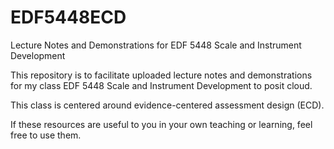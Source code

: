 # EDF5448ECD
Lecture Notes  and Demonstrations for EDF 5448 Scale and Instrument Development

This repository is to facilitate uploaded lecture notes and demonstrations for my class EDF 5448 Scale and Instrument Development to posit cloud.  

This class is centered around evidence-centered assessment design (ECD).

If these resources are useful to you in your own teaching or learning, feel free to use them.
